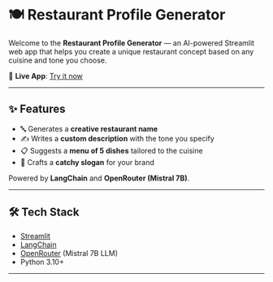 # 🍽️ Restaurant Profile Generator

Welcome to the **Restaurant Profile Generator** — an AI-powered Streamlit web app that helps you create a unique restaurant concept based on any cuisine and tone you choose.

🔗 **Live App**: [Try it now](https://langchain-8a7xws89qsm6tfgvpkmjgt.streamlit.app/)

---

## ✨ Features

- 🔤 Generates a **creative restaurant name**
- ✍️ Writes a **custom description** with the tone you specify
- 📋 Suggests a **menu of 5 dishes** tailored to the cuisine
- 🧠 Crafts a **catchy slogan** for your brand

Powered by **LangChain** and **OpenRouter (Mistral 7B)**.

---

## 🛠️ Tech Stack

- [Streamlit](https://streamlit.io/)
- [LangChain](https://www.langchain.com/)
- [OpenRouter](https://openrouter.ai/) (Mistral 7B LLM)
- Python 3.10+

---